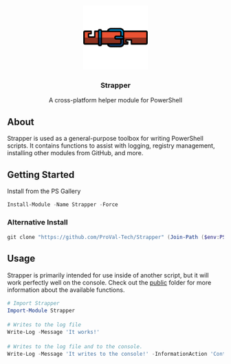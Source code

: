 <br />
<div align="center">
    <a href="https://github.com/ProVal-Tech/Strapper">
        <img src="res/img/strapper.png" alt="Logo" width="150" height="150">
    </a>
    <h3 align="center">Strapper</h3>
    <p align="center">
      A cross-platform helper module for PowerShell
    </p>
</div>

## About

Strapper is used as a general-purpose toolbox for writing PowerShell scripts. It contains functions to assist with logging, registry management, installing other modules from GitHub, and more.

## Getting Started

Install from the PS Gallery

```powershell
Install-Module -Name Strapper -Force
```

### Alternative Install

```powershell
git clone "https://github.com/ProVal-Tech/Strapper" (Join-Path ($env:PSModulePath -split $(if(!$IsWindows) {':'} else {';'}) | Select-Object -First 1) "Strapper\1.0.0")
```

## Usage

Strapper is primarily intended for use inside of another script, but it will work perfectly well on the console. Check out the [public](./Strapper/public) folder for more information about the available functions.

```powershell
# Import Strapper
Import-Module Strapper

# Writes to the log file
Write-Log -Message 'It works!'

# Writes to the log file and to the console.
Write-Log -Message 'It writes to the console!' -InformationAction 'Continue'
```
